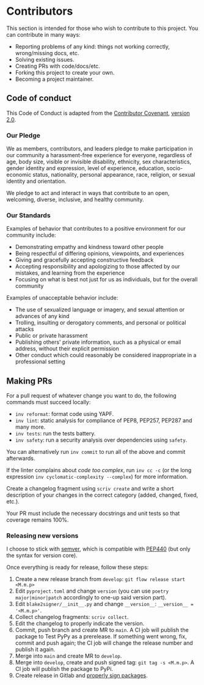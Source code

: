 # Contributors

This section is intended for those who wish to contribute to this project. You can contribute in many ways:

* Reporting problems of any kind: things not working correctly, wrong/missing docs, etc.
* Solving existing issues.
* Creating PRs with code/docs/etc.
* Forking this project to create your own.
* Becoming a project maintainer.

## Code of conduct

This Code of Conduct is adapted from the [Contributor Covenant](https://www.contributor-covenant.org/), [version 2.0](https://www.contributor-covenant.org/version/2/0/code_of_conduct.html).

### Our Pledge

We as members, contributors, and leaders pledge to make participation in our community a harassment-free experience for everyone, regardless of age, body size, visible or invisible disability, ethnicity, sex characteristics, gender identity and expression, level of experience, education, socio-economic status, nationality, personal appearance, race, religion, or sexual identity and orientation.

We pledge to act and interact in ways that contribute to an open, welcoming, diverse, inclusive, and healthy community.

### Our Standards

Examples of behavior that contributes to a positive environment for our community include:

* Demonstrating empathy and kindness toward other people
* Being respectful of differing opinions, viewpoints, and experiences
* Giving and gracefully accepting constructive feedback
* Accepting responsibility and apologizing to those affected by our mistakes,
  and learning from the experience
* Focusing on what is best not just for us as individuals, but for the
  overall community

Examples of unacceptable behavior include:

* The use of sexualized language or imagery, and sexual attention or advances of any kind
* Trolling, insulting or derogatory comments, and personal or political attacks
* Public or private harassment
* Publishing others' private information, such as a physical or email address, without their explicit permission
* Other conduct which could reasonably be considered inappropriate in a professional setting

## Making PRs

For a pull request of whatever change you want to do, the following commands must succeed locally:

* `inv reformat`: format code using YAPF.
* `inv lint`: static analysis for compliance of PEP8, PEP257, PEP287 and many more.
* `inv tests`: run the tests battery.
* `inv safety`: run a security analysis over dependencies using `safety`.

You can alternatively run `inv commit` to run all of the above and commit afterwards.

If the linter complains about *code too complex*, run `inv cc -c` (or the long expression `inv cyclomatic-complexity --complex`) for more information.

Create a changelog fragment using `scriv create` and write a short description of your changes in the correct category (added, changed, fixed, etc.).

Your PR must include the necessary docstrings and unit tests so that coverage remains 100%.

### Releasing new versions

I choose to stick with [semver](https://semver.org/), which is compatible with [PEP440](https://www.python.org/dev/peps/pep-0440/) (but only the syntax for version core).  

Once everything is ready for release, follow these steps:

1. Create a new release branch from `develop`: `git flow release start <M.m.p>`
1. Edit `pyproject.toml` and change `version` (you can use `poetry major|minor|patch` accordingly to one-up said version part).
1. Edit `blake2signer/__init__.py` and change `__version__`: `__version__ = '<M.m.p>'`.
1. Collect changelog fragments: `scriv collect`.
1. Edit the changelog to properly indicate the version.
1. Commit, push branch and create MR to `main`. A CI job will publish the package to Test PyPy as a prerelease. If something went wrong, fix, commit and push again; the CI job will change the release number and publish it again.
1. Merge into `main` and create MR to `develop`.
1. Merge into `develop`, create and push signed tag: `git tag -s <M.m.p>`. A CI job will publish the package to PyPi.
1. Create release in Gitlab and [properly sign packages](https://gist.github.com/HacKanCuBa/6fabded3565853adebf3dd140e72d33e).
